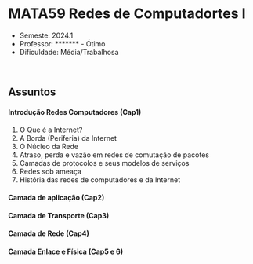 # MATA59 Redes de Computadortes I
- Semeste: 2024.1
- Professor: ******* - Ótimo <br>
- Dificuldade: Média/Trabalhosa

<br>

## Assuntos
#### Introdução Redes Computadores (Cap1)
1. O Que é a Internet?
2. A Borda (Periferia) da Internet
3. O Núcleo da Rede
4. Atraso, perda e vazão em redes de comutação de pacotes
5. Camadas de protocolos e seus modelos de serviços
6. Redes sob ameaça
7. História das redes de computadores e da Internet

#### Camada de aplicação (Cap2)
#### Camada de Transporte (Cap3)
#### Camada de Rede (Cap4)
#### Camada Enlace e Física (Cap5 e 6)

